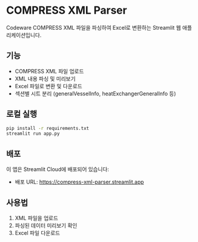 # COMPRESS XML Parser

Codeware COMPRESS XML 파일을 파싱하여 Excel로 변환하는 Streamlit 웹 애플리케이션입니다.

## 기능

- COMPRESS XML 파일 업로드
- XML 내용 파싱 및 미리보기
- Excel 파일로 변환 및 다운로드
- 섹션별 시트 분리 (generalVesselInfo, heatExchangerGeneralInfo 등)

## 로컬 실행

```bash
pip install -r requirements.txt
streamlit run app.py
```

## 배포

이 앱은 Streamlit Cloud에 배포되어 있습니다:
- 배포 URL: https://compress-xml-parser.streamlit.app

## 사용법

1. XML 파일을 업로드
2. 파싱된 데이터 미리보기 확인
3. Excel 파일 다운로드